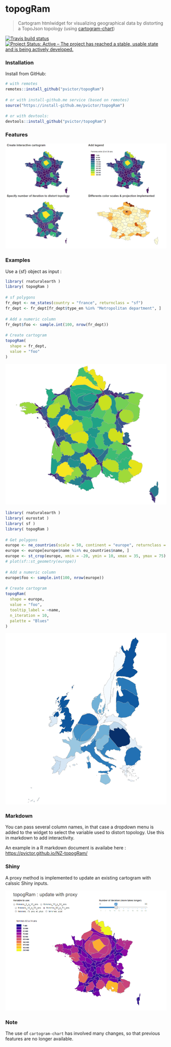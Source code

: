 # topogRam

> Cartogram htmlwidget for visualizing geographical data by distorting a TopoJson topology (using [cartogram-chart](https://github.com/vasturiano/cartogram-chart))

[![Travis build status](https://travis-ci.org/pvictor/topogRam.svg?branch=master)](https://travis-ci.org/pvictor/topogRam)
[![Project Status: Active – The project has reached a stable, usable state and is being actively developed.](http://www.repostatus.org/badges/latest/active.svg)](http://www.repostatus.org/#active)


### Installation

Install from GitHub:

```r
# with remotes
remotes::install_github("pvictor/topogRam")

# or with install-github.me service (based on remotes)
source("https://install-github.me/pvictor/topogRam")

# or with devtools:
devtools::install_github("pvictor/topogRam")
```


### Features


![](img/features.png)


### Examples

Use a {sf} object as input :

```r
library( rnaturalearth )
library( topogRam )

# sf polygons
fr_dept <- ne_states(country = "france", returnclass = "sf")
fr_dept <- fr_dept[fr_dept$type_en %in% "Metropolitan department", ]

# Add a numeric column
fr_dept$foo <- sample.int(100, nrow(fr_dept))

# Create cartogram
topogRam(
  shape = fr_dept, 
  value = "foo"
)
```

![](img/france.png)


```r
library( rnaturalearth )
library( eurostat )
library( sf )
library( topogRam )

# Get polygons
europe <- ne_countries(scale = 50, continent = "europe", returnclass = "sf")
europe <- europe[europe$name %in% eu_countries$name, ]
europe <- st_crop(europe, xmin = -20, ymin = 10, xmax = 35, ymax = 75)
# plot(sf::st_geometry(europe))

# Add a numeric column 
europe$foo <- sample.int(100, nrow(europe))

# Create cartogram
topogRam(
  shape = europe, 
  value = "foo", 
  tooltip_label = ~name, 
  n_iteration = 10, 
  palette = "Blues"
)
```
![](img/europe.png)



### Markdown

You can pass several column names, in that case a dropdown menu is added to the widget to select the variable used to distort topology. Use this in markdown to add interactivity.

An example in a R markdown document is availabe here : https://pvictor.github.io/NZ-topogRam/


### Shiny

A proxy method is implemented to update an existing cartogram with calssic Shiny inputs.

![](img/topogRam-proxy.gif)



### Note

The use of `cartogram-chart` has involved many changes, so that previous features are no longer available.


